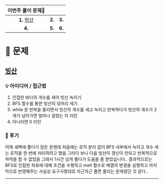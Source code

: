 |                    이번주 풀이 문제🧩                    |                                                           |                                                       |
| :------------------------------------------------------: | :-------------------------------------------------------: | :---------------------------------------------------: |
| **1.** [빙산](https://www.acmicpc.net/problem/2573) |  **2.**   | **3.**  |
|  **4.**   | **5.**  |  **6.**  |                                                     |

# 🧩 문제
## [빙산](https://www.acmicpc.net/problem/2573)

### 💡 아이디어 / 접근법

1. 인접한 바다의 개수를 세어 빙산 녹이기
2. BFS 함수를 통한 빙산의 덩어리 세기
3. while 문 반복을 돌리면서 빙산의 개수를 세고 녹이고 반복하다가 빙산의 개수가 2개가 넘어가면 얼마나 걸렸는 지 리턴
4. 아니라면 0 리턴

### 🤔 후기

어제 새벽에 풀다가 잠든 문젠데 처음에는 로직 분리 없이 BFS 내부에서 녹이고 개수 세는 로직을 한 번에 처리하려고 했음 그러다 보니 다음 빙산이 갱신이 안되고 반복적으로 파악을 할 수 없었음 그래서 1시간 넘게 풀다가 도움을 좀 받았습니다.. 결과적으로는 BFS로 인접한 좌표에 대해 조건을 수행하고 melt 함수로 배열의 변경을 실행하고 마지막으로 반영해주는 사실상 요구사항대로 차근차근 풀면 풀리는 문제였던 것 같다..


---
